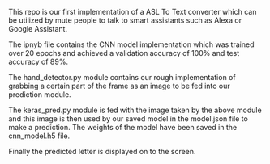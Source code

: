 This repo is our first implementation of a ASL To Text converter which can be utilized by mute people to talk to 
smart assistants such as Alexa or Google Assistant.

The ipnyb file contains the CNN model implementation which was trained over 20 epochs and achieved a validation accuracy of 100% and test accuracy of 89%.

The hand_detector.py module contains our rough implementation of grabbing a certain part of the frame as an image to be fed into our prediction module.


The keras_pred.py module is fed with the image taken by the above module and this image is then used by our saved model in the model.json file to make a prediction. The weights of the model have been saved in the cnn_model.h5 file.

Finally the predicted letter is displayed on to the screen.
